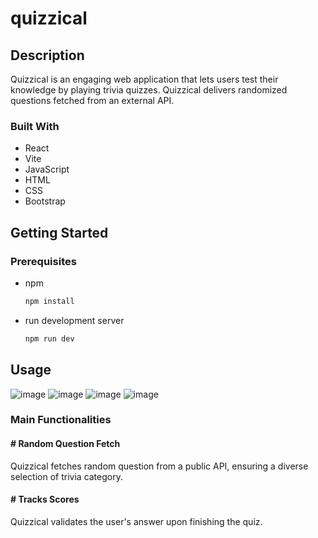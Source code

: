 # quizzical

<!-- ABOUT THE PROJECT -->
## Description
Quizzical is an engaging web application that lets users test their knowledge by playing trivia quizzes. Quizzical delivers
randomized questions fetched from an external API.

### Built With
<ul>
  <li>React</li>
  <li>Vite</li>
  <li>JavaScript</li>
  <li>HTML</li>
  <li>CSS</li>
  <li>Bootstrap</li>
</ul>

<!-- GETTING STARTED -->
## Getting Started
### Prerequisites

* npm
  ```sh
  npm install
  ```
* run development server
  ```sh
  npm run dev
  ```
  
<!-- USAGE EXAMPLES -->
## Usage

![image](https://github.com/grgttdln/quizzical/assets/85463029/26e2ff83-ccb8-48f3-b098-3761665d3563)
![image](https://github.com/grgttdln/quizzical/assets/85463029/1eee18bf-45f9-4076-a11e-bc38d535e229)
![image](https://github.com/grgttdln/quizzical/assets/85463029/97e7d92a-07d6-4d8d-826f-34ad86f2ca4d)
![image](https://github.com/grgttdln/quizzical/assets/85463029/e2cb765d-7667-4552-b5a6-c597b3699b04)



### Main Functionalities

#### # Random Question Fetch
Quizzical fetches random question from a public API, ensuring a diverse selection of trivia category.

#### # Tracks Scores
Quizzical validates the user's answer upon finishing the quiz.
